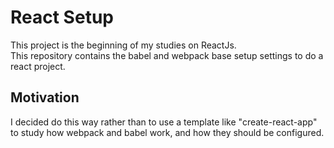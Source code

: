 # React Setup

This project is the beginning of my studies on ReactJs.  
This repository contains the babel and webpack base setup settings to do a react project.

## Motivation
I decided do this way rather than
to use a template like "create-react-app" to study how webpack and babel work, and how they should be configured.
